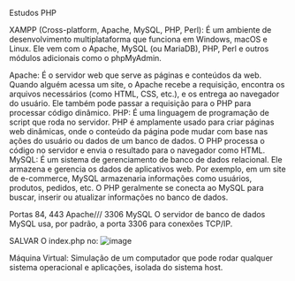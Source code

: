 Estudos PHP

XAMPP (Cross-platform, Apache, MySQL, PHP, Perl): É um ambiente de desenvolvimento multiplataforma que funciona em Windows, macOS e Linux. Ele vem com o Apache, MySQL (ou MariaDB), PHP, Perl e outros módulos adicionais como o phpMyAdmin.

Apache: É o servidor web que serve as páginas e conteúdos da web. Quando alguém acessa um site, o Apache recebe a requisição, encontra os arquivos necessários (como HTML, CSS, etc.), e os entrega ao navegador do usuário. Ele também pode passar a requisição para o PHP para processar código dinâmico.
PHP: É uma linguagem de programação de script que roda no servidor. PHP é amplamente usado para criar páginas web dinâmicas, onde o conteúdo da página pode mudar com base nas ações do usuário ou dados de um banco de dados. O PHP processa o código no servidor e envia o resultado para o navegador como HTML.
MySQL: É um sistema de gerenciamento de banco de dados relacional. Ele armazena e gerencia os dados de aplicativos web. Por exemplo, em um site de e-commerce, MySQL armazenaria informações como usuários, produtos, pedidos, etc. O PHP geralmente se conecta ao MySQL para buscar, inserir ou atualizar informações no banco de dados.

Portas 84, 443 Apache/// 3306 MySQL
O servidor de banco de dados MySQL usa, por padrão, a porta 3306 para conexões TCP/IP.



SALVAR O index.php no:
![image](https://github.com/user-attachments/assets/2997d238-bbd3-4326-bf44-639c72a7361a)




Máquina Virtual: Simulação de um computador que pode rodar qualquer sistema operacional e aplicações, isolada do sistema host.
